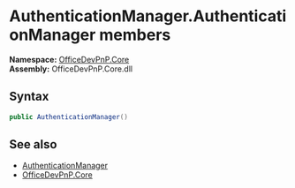 # AuthenticationManager.AuthenticationManager members 
  

**Namespace:** [OfficeDevPnP.Core](OfficeDevPnP.Core.md)  
**Assembly:** OfficeDevPnP.Core.dll  
## Syntax
```C#
public AuthenticationManager()
```
## See also
- [AuthenticationManager](OfficeDevPnP.Core.AuthenticationManager.md)
- [OfficeDevPnP.Core](OfficeDevPnP.Core.md)
